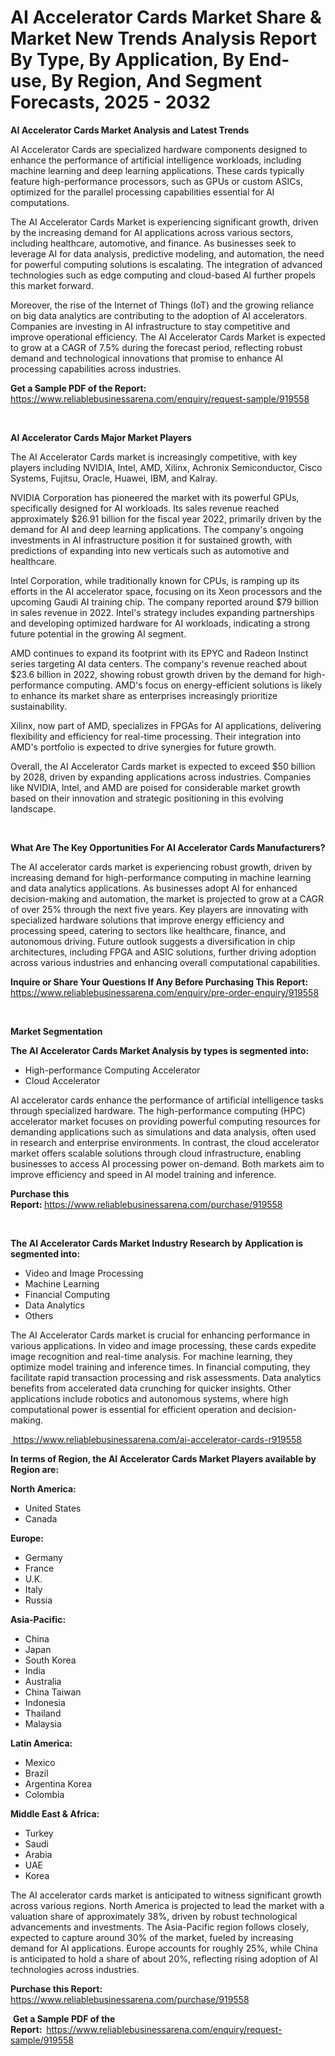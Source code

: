 <p><h1>AI Accelerator Cards Market Share & Market New Trends Analysis Report By Type, By Application, By End-use, By Region, And Segment Forecasts, 2025 - 2032</h1></p><p><strong>AI Accelerator Cards Market Analysis and Latest Trends</strong></p>
<p><p>AI Accelerator Cards are specialized hardware components designed to enhance the performance of artificial intelligence workloads, including machine learning and deep learning applications. These cards typically feature high-performance processors, such as GPUs or custom ASICs, optimized for the parallel processing capabilities essential for AI computations. </p><p>The AI Accelerator Cards Market is experiencing significant growth, driven by the increasing demand for AI applications across various sectors, including healthcare, automotive, and finance. As businesses seek to leverage AI for data analysis, predictive modeling, and automation, the need for powerful computing solutions is escalating. The integration of advanced technologies such as edge computing and cloud-based AI further propels this market forward.</p><p>Moreover, the rise of the Internet of Things (IoT) and the growing reliance on big data analytics are contributing to the adoption of AI accelerators. Companies are investing in AI infrastructure to stay competitive and improve operational efficiency. The AI Accelerator Cards Market is expected to grow at a CAGR of 7.5% during the forecast period, reflecting robust demand and technological innovations that promise to enhance AI processing capabilities across industries.</p></p>
<p><strong>Get a Sample PDF of the Report:&nbsp;</strong> <a href="https://www.reliablebusinessarena.com/enquiry/request-sample/919558?utm_campaign=3210&utm_medium=2&utm_source=Github&utm_content=ia&utm_term=18042025&utm_id=ai-accelerator-cards">https://www.reliablebusinessarena.com/enquiry/request-sample/919558</a></p>
<p>&nbsp;</p>
<p><strong>AI Accelerator Cards Major Market Players</strong></p>
<p><p>The AI Accelerator Cards market is increasingly competitive, with key players including NVIDIA, Intel, AMD, Xilinx, Achronix Semiconductor, Cisco Systems, Fujitsu, Oracle, Huawei, IBM, and Kalray. </p><p>NVIDIA Corporation has pioneered the market with its powerful GPUs, specifically designed for AI workloads. Its sales revenue reached approximately $26.91 billion for the fiscal year 2022, primarily driven by the demand for AI and deep learning applications. The company's ongoing investments in AI infrastructure position it for sustained growth, with predictions of expanding into new verticals such as automotive and healthcare.</p><p>Intel Corporation, while traditionally known for CPUs, is ramping up its efforts in the AI accelerator space, focusing on its Xeon processors and the upcoming Gaudi AI training chip. The company reported around $79 billion in sales revenue in 2022. Intel's strategy includes expanding partnerships and developing optimized hardware for AI workloads, indicating a strong future potential in the growing AI segment.</p><p>AMD continues to expand its footprint with its EPYC and Radeon Instinct series targeting AI data centers. The company's revenue reached about $23.6 billion in 2022, showing robust growth driven by the demand for high-performance computing. AMD's focus on energy-efficient solutions is likely to enhance its market share as enterprises increasingly prioritize sustainability.</p><p>Xilinx, now part of AMD, specializes in FPGAs for AI applications, delivering flexibility and efficiency for real-time processing. Their integration into AMD's portfolio is expected to drive synergies for future growth.</p><p>Overall, the AI Accelerator Cards market is expected to exceed $50 billion by 2028, driven by expanding applications across industries. Companies like NVIDIA, Intel, and AMD are poised for considerable market growth based on their innovation and strategic positioning in this evolving landscape.</p></p>
<p>&nbsp;</p>
<p><strong>What Are The Key Opportunities For AI Accelerator Cards Manufacturers?</strong></p>
<p><p>The AI accelerator cards market is experiencing robust growth, driven by increasing demand for high-performance computing in machine learning and data analytics applications. As businesses adopt AI for enhanced decision-making and automation, the market is projected to grow at a CAGR of over 25% through the next five years. Key players are innovating with specialized hardware solutions that improve energy efficiency and processing speed, catering to sectors like healthcare, finance, and autonomous driving. Future outlook suggests a diversification in chip architectures, including FPGA and ASIC solutions, further driving adoption across various industries and enhancing overall computational capabilities.</p></p>
<p><strong>Inquire or Share Your Questions If Any Before Purchasing This Report:</strong> <a href="https://www.reliablebusinessarena.com/enquiry/pre-order-enquiry/919558?utm_campaign=3210&utm_medium=2&utm_source=Github&utm_content=ia&utm_term=18042025&utm_id=ai-accelerator-cards">https://www.reliablebusinessarena.com/enquiry/pre-order-enquiry/919558</a></p>
<p>&nbsp;</p>
<p><strong>Market Segmentation</strong></p>
<p><strong>The AI Accelerator Cards Market Analysis by types is segmented into:</strong></p>
<p><ul><li>High-performance Computing Accelerator</li><li>Cloud Accelerator</li></ul></p>
<p><p>AI accelerator cards enhance the performance of artificial intelligence tasks through specialized hardware. The high-performance computing (HPC) accelerator market focuses on providing powerful computing resources for demanding applications such as simulations and data analysis, often used in research and enterprise environments. In contrast, the cloud accelerator market offers scalable solutions through cloud infrastructure, enabling businesses to access AI processing power on-demand. Both markets aim to improve efficiency and speed in AI model training and inference.</p></p>
<p><strong>Purchase this Report:&nbsp;</strong><a href="https://www.reliablebusinessarena.com/purchase/919558?utm_campaign=3210&utm_medium=2&utm_source=Github&utm_content=ia&utm_term=18042025&utm_id=ai-accelerator-cards">https://www.reliablebusinessarena.com/purchase/919558</a></p>
<p>&nbsp;</p>
<p><strong>The AI Accelerator Cards Market Industry Research by Application is segmented into:</strong></p>
<p><ul><li>Video and Image Processing</li><li>Machine Learning</li><li>Financial Computing</li><li>Data Analytics</li><li>Others</li></ul></p>
<p><p>The AI Accelerator Cards market is crucial for enhancing performance in various applications. In video and image processing, these cards expedite image recognition and real-time analysis. For machine learning, they optimize model training and inference times. In financial computing, they facilitate rapid transaction processing and risk assessments. Data analytics benefits from accelerated data crunching for quicker insights. Other applications include robotics and autonomous systems, where high computational power is essential for efficient operation and decision-making.</p></p>
<p><a href="https://www.reliablebusinessarena.com/ai-accelerator-cards-r919558?utm_campaign=3210&utm_medium=2&utm_source=Github&utm_content=ia&utm_term=18042025&utm_id=ai-accelerator-cards">&nbsp;https://www.reliablebusinessarena.com/ai-accelerator-cards-r919558</a></p>
<p><strong>In terms of Region, the AI Accelerator Cards Market Players available by Region are:</strong></p>
<p>
    <p> <strong> North America: </strong>
        <ul>
            <li>United States</li>
            <li>Canada</li>
        </ul>
        </p> 
    <p> <strong> Europe: </strong>
        <ul>
            <li>Germany</li>
            <li>France</li>
            <li>U.K.</li>
            <li>Italy</li>
            <li>Russia</li>
        </ul>
        </p> 
    <p> <strong> Asia-Pacific: </strong>
        <ul>
            <li>China</li>
            <li>Japan</li>
            <li>South Korea</li>
            <li>India</li>
            <li>Australia</li>
            <li>China Taiwan</li>
            <li>Indonesia</li>
            <li>Thailand</li>
            <li>Malaysia</li>
        </ul>
        </p> 
    <p> <strong> Latin America: </strong>
        <ul>
            <li>Mexico</li>
            <li>Brazil</li>
            <li>Argentina Korea</li>
            <li>Colombia</li>
        </ul>
        </p> 
    <p> <strong> Middle East & Africa: </strong>
        <ul>
            <li>Turkey</li>
            <li>Saudi</li>
            <li>Arabia</li>
            <li>UAE</li>
            <li>Korea</li>
        </ul>
    </p>
    </p>
<p><p>The AI accelerator cards market is anticipated to witness significant growth across various regions. North America is projected to lead the market with a valuation share of approximately 38%, driven by robust technological advancements and investments. The Asia-Pacific region follows closely, expected to capture around 30% of the market, fueled by increasing demand for AI applications. Europe accounts for roughly 25%, while China is anticipated to hold a share of about 20%, reflecting rising adoption of AI technologies across industries.</p></p>
<p><strong>Purchase this Report: </strong><a href="https://www.reliablebusinessarena.com/purchase/919558?utm_campaign=3210&utm_medium=2&utm_source=Github&utm_content=ia&utm_term=18042025&utm_id=ai-accelerator-cards">https://www.reliablebusinessarena.com/purchase/919558</a></p>
<p>&nbsp;<strong>Get a Sample PDF of the Report:&nbsp;&nbsp;</strong><a href="https://www.reliablebusinessarena.com/enquiry/request-sample/919558?utm_campaign=3210&utm_medium=2&utm_source=Github&utm_content=ia&utm_term=18042025&utm_id=ai-accelerator-cards">https://www.reliablebusinessarena.com/enquiry/request-sample/919558</a></p>
<p><strong></strong></p>
<p><p></p><p></p><p></p></p>